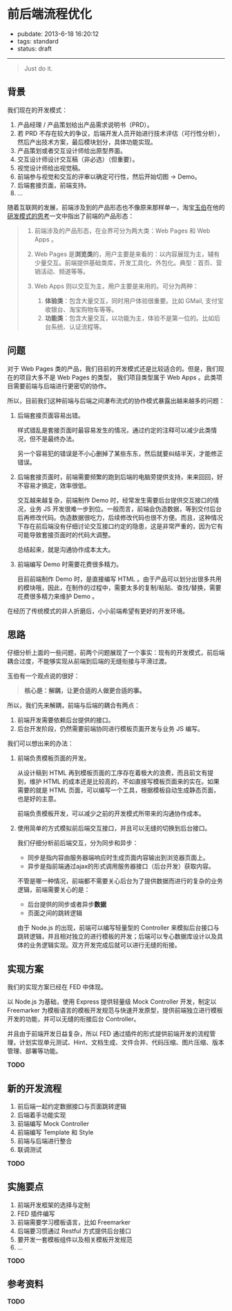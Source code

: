 # 前后端流程优化 #

- pubdate: 2013-6-18 16:20:12
- tags: standard
- status: draft

----------------

> Just do it.

## 背景

我们现在的开发模式：

1. 产品经理 / 产品策划给出产品需求说明书（PRD）。
2. 若 PRD 不存在较大的争议，后端开发人员开始进行技术评估（可行性分析），然后产出技术方案，最后模块划分，具体功能实现。
3. 产品策划或者交互设计师给出原型界面。
4. 交互设计师设计交互稿（非必选）（但重要）。
5. 视觉设计师给出视觉稿。
6. 前端参与视觉和交互的评审以确定可行性，然后开始切图 -> Demo。
7. 后端套接页面，前端支持。
8. ...

随着互联网的发展，前端涉及到的产品形态也不像原来那样单一，淘宝[玉伯](http://weibo.com/lifesinger)在他的[研发模式的思考](https://github.com/aralejs/aralejs.org/issues/50)一文中指出了前端的产品形态：

> 1. 前端涉及的产品形态，在业界可分为两大类：Web Pages 和 Web Apps 。
>
> 2. Web Pages 是**浏览类**的，用户主要是来看的：以内容展现为主，辅有少量交互。前端提供基础类库，开发工具化、外包化。典型：首页、营销活动、频道等等。
> 
> 3. Web Apps 则以交互为主，用户主要是来用的。可分为两种：
> 
>     1. **体验类**：包含大量交互，同时用户体验很重要。比如 GMail, 支付宝收银台、淘宝购物车等等。
>     2. **功能类**：包含大量交互，以功能为主，体验不是第一位的。比如后台系统、认证流程等。


## 问题

对于 Web Pages 类的产品，我们目前的开发模式还是比较适合的。但是，我们现在的项目大多不是 Web Pages 的类型，
我们项目类型属于 Web Apps 。此类项目需要前端与后端进行更密切的协作。

所以，目前我们这种前端与后端之间瀑布流式的协作模式暴露出越来越多的问题：

1. 后端套接页面容易出错。

    样式错乱是套接页面时最容易发生的情况，通过约定的注释可以减少此类情况，但不是最终办法。

    另一个容易犯的错误是不小心删掉了某些东东，然后就要纠结半天，才能修正错误。

2. 后端套接页面时，前端需要频繁的跑到后端的电脑旁提供支持，来来回回，好不容易才搞定，效率很低。

    交互越来越复杂，前端制作 Demo 时，经常发生需要后台提供交互接口的情况，业务 JS 开发很难一步到位。一般而言，前端会伪造数据，等到交付后台后再修改代码。伪造数据很吃力，后续修改代码也很不方便。而且，这种情况下存在前后端没有仔细讨论交互接口约定的隐患，这是非常严重的，因为它有可能导致套接页面时的代码大调整。

    总结起来，就是沟通协作成本太大。

3. 前端编写 Demo 时需要花费很多精力。

    目前前端制作 Demo 时，是直接编写 HTML 。由于产品可以划分出很多共用的模块哦，因此，在制作的过程中，需要太多的复制/粘贴、查找/替换，需要花费很多精力来维护 Demo 。

在经历了传统模式的非人折磨后，小小前端希望有更好的开发环境。

## 思路

仔细分析上面的一些问题，前两个问题展现了一个事实：现有的开发模式，前后端耦合过度，不能够实现从前端到后端的无缝衔接与平滑过渡。

玉伯有一个观点说的很好：

> **核心是：解耦，让更合适的人做更合适的事。**

所以，我们先来解耦，前端与后端的耦合有两点：

1. 前端开发需要依赖后台提供的接口。
2. 后台开发阶段，仍然需要前端协同进行模板页面开发与业务 JS 编写。

我们可以想出来的办法：

1. 前端负责模板页面的开发。

    从设计稿到 HTML 再到模板页面的工序存在着极大的浪费，而且前文有提到，维护 HTML 的成本还是比较高的，不如直接写模板页面来的实在。如果需要的就是 HTML 页面，可以编写一个工具，根据模板自动生成静态页面，也是好的主意。

    前端负责模板开发，可以减少之前的开发模式所带来的沟通协作成本。

2. 使用简单的方式模拟前后端交互接口，并且可以无缝的切换到后台接口。
    
    我们仔细分析前后端交互，分为同步和异步：
    
    - 同步是指内容由服务器端响应时生成页面内容输出到浏览器页面上。
    - 异步是指前端通过ajax的形式调用服务器接口（后台开发）获取内容。

    不管是哪一种情况，前端都不需要关心后台为了提供数据而进行的复杂的业务逻辑，前端需要关心的是：
    
    - 后台提供的同步或者异步**数据**
    - 页面之间的跳转逻辑

    由于 Node.js 的出现，前端可以编写轻量型的 Controller 来模拟后台接口与跳转逻辑，并且相对独立的进行模板的开发；后端可以专心数据库设计以及具体的业务逻辑实现。双方开发完成后就可以进行无缝的衔接。

## 实现方案

我们的实现方案已经在 FED 中体现。

以 Node.js 为基础，使用 Express 提供轻量级 Mock Controller 开发，制定以 Freemarker 为模板语言的模板开发规范与快速开发原型，提供前端独立进行模板开发的功能，并可以无缝的衔接后台 Controller。

并且由于前端开发日益复杂，所以 FED 通过插件的形式提供前端开发的流程管理，计划实现单元测试、Hint、文档生成、文件合并、代码压缩、图片压缩、版本管理、部署等功能。

**TODO**

## 新的开发流程

1. 前后端一起约定数据接口与页面跳转逻辑
2. 后端着手功能实现
3. 前端编写 Mock Controller
4. 前端编写 Template 和 Style
5. 前端与后端进行整合
6. 联调测试

**TODO**

## 实施要点

1. 前端开发框架的选择与定制
2. FED 插件编写
2. 前端需要学习模板语言，比如 Freemarker
2. 后端要习惯通过 Restful 方式提供后台接口
3. 要开发一套模板组件以及相关模板开发规范
4. ...

**TODO**

## 参考资料

**TODO**